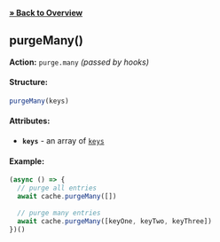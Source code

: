 [**» Back to Overview**](https://github.com/azurydev/cachu#features)

## purgeMany()

**Action:** `purge.many` *(passed by hooks)*

#### Structure:

```js
purgeMany(keys)
```

#### Attributes:

- **`keys`** - an array of [`keys`](https://github.com/azurydev/cachu/blob/current/guide/types.md#key)

#### Example:

```js
(async () => {
  // purge all entries
  await cache.purgeMany([])
  
  // purge many entries
  await cache.purgeMany([keyOne, keyTwo, keyThree])
})()
```
